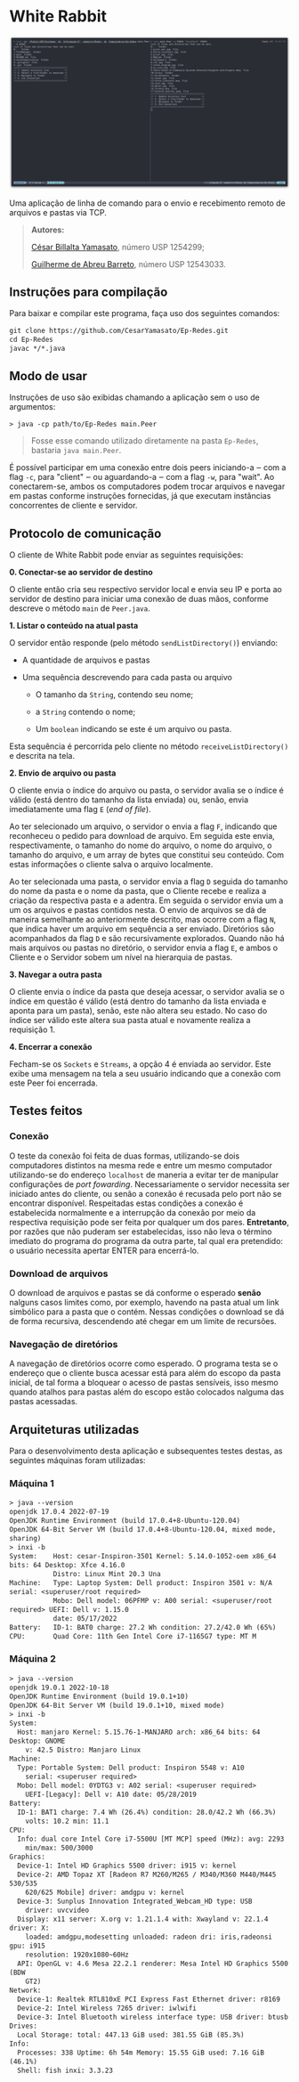 # White Rabbit

![](Imagens/2022-11-06-16-59-54-image.png)

Uma aplicação de linha de comando para o envio e recebimento remoto de arquivos e pastas via TCP.

> **Autores:**
> 
> [César Billalta Yamasato](https://github.com/CesarYamasato), número USP 1254299;
> 
> [Guilherme de Abreu Barreto](https://github.com/de-abreu), número USP 12543033.

## Instruções para compilação

Para baixar e compilar este programa, faça uso dos seguintes comandos:

```shell
git clone https://github.com/CesarYamasato/Ep-Redes.git
cd Ep-Redes
javac */*.java
```

## Modo de usar

Instruções de uso são exibidas chamando a aplicação sem o uso de argumentos:

```shell
> java -cp path/to/Ep-Redes main.Peer
```

> Fosse esse comando utilizado diretamente na pasta `Ep-Redes`, bastaria `java main.Peer`.

É possível participar em uma conexão entre dois peers iniciando-a ‒ com a flag `-c`, para "client" ‒ ou aguardando-a ‒ com a flag `-w`, para "wait". Ao conectarem-se, ambos os computadores podem trocar arquivos e navegar em pastas conforme instruções fornecidas, já que executam instâncias concorrentes de cliente e servidor.

## Protocolo de comunicação

O cliente de White Rabbit pode enviar as seguintes requisições:

**0. Conectar-se ao servidor de destino**

O cliente então cria seu respectivo servidor local e envia seu IP e porta ao servidor de destino para iniciar uma conexão de duas mãos, conforme descreve o método `main` de `Peer.java`.

**1. Listar o conteúdo na atual pasta**

O servidor então responde (pelo método `sendListDirectory()`) enviando:

- A quantidade de arquivos e pastas

- Uma sequência descrevendo para cada pasta ou arquivo
  
  - O tamanho da `String`, contendo  seu nome;
  
  - a `String` contendo o nome;
  
  - Um `boolean` indicando se este é um arquivo ou pasta.

Esta sequência é percorrida pelo cliente no método `receiveListDirectory()` e descrita na tela.

**2. Envio de arquivo ou pasta**

O cliente envia o índice do arquivo ou pasta, o servidor avalia se o índice é válido (está dentro do tamanho da lista enviada) ou, senão, envia imediatamente uma flag `E` (*end of file*).

Ao ter selecionado um arquivo, o servidor o envia a flag `F`, indicando que reconheceu o pedido para download de arquivo. Em seguida este envia, respectivamente, o tamanho do nome do arquivo, o nome do arquivo, o tamanho do arquivo, e um array de bytes que constitui seu conteúdo. Com estas informações o cliente salva o arquivo localmente.

Ao ter selecionada uma pasta, o servidor envia a flag `D` seguida do tamanho do nome da pasta e o nome da pasta, que o Cliente recebe e realiza a criação da respectiva pasta e a adentra. Em seguida o servidor envia um a um os arquivos e pastas contidos nesta. O envio de arquivos se dá de maneira semelhante ao anteriormente descrito, mas ocorre com a flag `N`, que indica haver um arquivo em sequência a ser enviado. Diretórios são acompanhados da flag `D` e são recursivamente explorados. Quando não há mais arquivos ou pastas no diretório, o servidor envia a flag `E`, e ambos o Cliente e o Servidor sobem um nível na hierarquia de pastas.

**3. Navegar a outra pasta**

O cliente envia o índice da pasta que deseja acessar, o servidor avalia se o índice em questão é válido (está dentro do tamanho da lista enviada e aponta para um pasta), senão, este não altera seu estado. No caso do índice ser válido este altera sua pasta atual e novamente realiza a requisição 1.

**4. Encerrar a conexão**

Fecham-se os `Sockets` e `Streams`, a opção 4 é enviada ao servidor. Este exibe uma mensagem na tela a seu usuário indicando que a conexão com este Peer foi encerrada.

## Testes feitos

### Conexão

O teste da conexão foi feita de duas formas, utilizando-se dois computadores distintos na mesma rede e entre um mesmo computador utilizando-se do endereço `localhost` de maneria a evitar ter de manipular configurações de *port fowarding*. Necessariamente o servidor necessita ser iniciado antes do cliente, ou senão a conexão é recusada pelo port não se encontrar disponível. Respeitadas estas condições a conexão é estabelecida normalmente e a interrupção da conexão por meio da respectiva requisição pode ser feita por qualquer um dos pares. **Entretanto**, por razões que não puderam ser estabelecidas, isso não leva o término imediato do programa do programa da outra parte, tal qual era pretendido: o usuário necessita apertar ENTER para encerrá-lo.

### Download de arquivos

O download de arquivos e pastas se dá conforme o esperado **senão** nalguns casos limites como, por exemplo, havendo na pasta atual um link simbólico para a pasta que o contém. Nessas condições o download se dá de forma recursiva, descendendo até chegar em um limite de recursões.

### Navegação de diretórios

A navegação de diretórios ocorre como esperado. O programa testa se o endereço que o cliente busca acessar está para além do escopo da pasta inicial, de tal forma a bloquear o acesso de pastas sensíveis, isso mesmo quando atalhos para pastas além do escopo estão colocados nalguma das pastas acessadas.

## Arquiteturas utilizadas

Para o desenvolvimento desta aplicação e subsequentes testes destas, as seguintes máquinas foram utilizadas:

### Máquina 1

```shell
> java --version
openjdk 17.0.4 2022-07-19
OpenJDK Runtime Environment (build 17.0.4+8-Ubuntu-120.04)
OpenJDK 64-Bit Server VM (build 17.0.4+8-Ubuntu-120.04, mixed mode, sharing)
> inxi -b
System:    Host: cesar-Inspiron-3501 Kernel: 5.14.0-1052-oem x86_64 bits: 64 Desktop: Xfce 4.16.0 
           Distro: Linux Mint 20.3 Una 
Machine:   Type: Laptop System: Dell product: Inspiron 3501 v: N/A serial: <superuser/root required> 
           Mobo: Dell model: 06PFMP v: A00 serial: <superuser/root required> UEFI: Dell v: 1.15.0 
           date: 05/17/2022 
Battery:   ID-1: BAT0 charge: 27.2 Wh condition: 27.2/42.0 Wh (65%) 
CPU:       Quad Core: 11th Gen Intel Core i7-1165G7 type: MT M
```

### Máquina 2

```shell
> java --version
openjdk 19.0.1 2022-10-18
OpenJDK Runtime Environment (build 19.0.1+10)
OpenJDK 64-Bit Server VM (build 19.0.1+10, mixed mode)
> inxi -b
System:
  Host: manjaro Kernel: 5.15.76-1-MANJARO arch: x86_64 bits: 64 Desktop: GNOME
    v: 42.5 Distro: Manjaro Linux
Machine:
  Type: Portable System: Dell product: Inspiron 5548 v: A10
    serial: <superuser required>
  Mobo: Dell model: 0YDTG3 v: A02 serial: <superuser required>
    UEFI-[Legacy]: Dell v: A10 date: 05/28/2019
Battery:
  ID-1: BAT1 charge: 7.4 Wh (26.4%) condition: 28.0/42.2 Wh (66.3%)
    volts: 10.2 min: 11.1
CPU:
  Info: dual core Intel Core i7-5500U [MT MCP] speed (MHz): avg: 2293
    min/max: 500/3000
Graphics:
  Device-1: Intel HD Graphics 5500 driver: i915 v: kernel
  Device-2: AMD Topaz XT [Radeon R7 M260/M265 / M340/M360 M440/M445 530/535
    620/625 Mobile] driver: amdgpu v: kernel
  Device-3: Sunplus Innovation Integrated_Webcam_HD type: USB
    driver: uvcvideo
  Display: x11 server: X.org v: 1.21.1.4 with: Xwayland v: 22.1.4 driver: X:
    loaded: amdgpu,modesetting unloaded: radeon dri: iris,radeonsi gpu: i915
    resolution: 1920x1080~60Hz
  API: OpenGL v: 4.6 Mesa 22.2.1 renderer: Mesa Intel HD Graphics 5500 (BDW
    GT2)
Network:
  Device-1: Realtek RTL810xE PCI Express Fast Ethernet driver: r8169
  Device-2: Intel Wireless 7265 driver: iwlwifi
  Device-3: Intel Bluetooth wireless interface type: USB driver: btusb
Drives:
  Local Storage: total: 447.13 GiB used: 381.55 GiB (85.3%)
Info:
  Processes: 338 Uptime: 6h 54m Memory: 15.55 GiB used: 7.16 GiB (46.1%)
  Shell: fish inxi: 3.3.23
```
